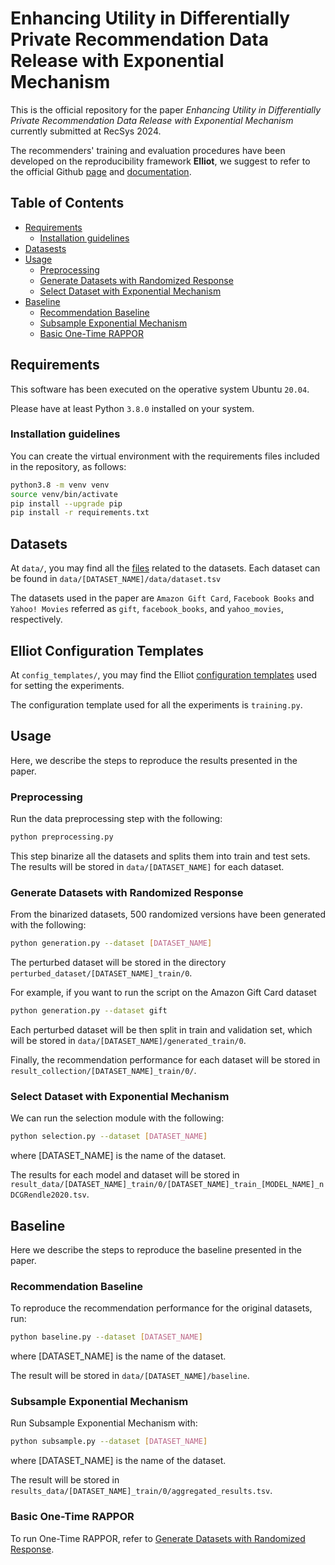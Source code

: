 # Enhancing Utility in Differentially Private Recommendation Data Release with Exponential Mechanism
This is the official repository for the paper *Enhancing Utility in Differentially Private Recommendation Data Release with Exponential Mechanism* currently submitted at RecSys 2024.


The recommenders' training and evaluation procedures have been developed on the reproducibility framework **Elliot**,
we suggest to refer to the official Github [page](https://github.com/sisinflab/elliot) and [documentation](https://elliot.readthedocs.io/en/latest/).

## Table of Contents

- [Requirements](#requirements)
  - [Installation guidelines](#installation-guidelines)
- [Datasests](#datasets)
- [Usage](#usage)
  - [Preprocessing](#preprocessing)
  - [Generate Datasets with Randomized Response](#generate-datasets-with-randomized-response)
  - [Select Dataset with Exponential Mechanism](#select-dataset-with-exponential-mechanism)
- [Baseline](#baseline)
  - [Recommendation Baseline](#recommendation-baseline)
  - [Subsample Exponential Mechanism](#subsample-exponential-mechanism)
  - [Basic One-Time RAPPOR](#basic-one-time-rappor)

## Requirements

This software has been executed on the operative system Ubuntu `20.04`.

Please have at least Python `3.8.0` installed on your system.

### Installation guidelines

You can create the virtual environment with the requirements files included in the repository, as follows:

```bash
python3.8 -m venv venv
source venv/bin/activate
pip install --upgrade pip
pip install -r requirements.txt
```

## Datasets

At `data/`, you may find all the [files](https://github.com/sisinflab/LHider/tree/main/data) related to the datasets. Each dataset can be found in `data/[DATASET_NAME]/data/dataset.tsv`

The datasets used in the paper are `Amazon Gift Card`, `Facebook Books` and `Yahoo! Movies` referred as
`gift`, `facebook_books`, and `yahoo_movies`, respectively. 
## Elliot Configuration Templates

At `config_templates/`, you may find the Elliot [configuration templates](https://github.com/sisinflab/LHider/tree/main/config_templates) used for setting the experiments. 

The configuration template used for all the experiments is `training.py`.

## Usage

Here, we describe the steps to reproduce the results presented in the paper. 

### Preprocessing

Run the data preprocessing step with the following:

```bash
python preprocessing.py
```

This step binarize all the datasets and splits them into train and test sets. The results will be stored in `data/[DATASET_NAME]` for each dataset.

### Generate Datasets with Randomized Response

From the binarized datasets, 500 randomized versions have been generated with the following:

```bash
python generation.py --dataset [DATASET_NAME]
```
The perturbed dataset will be stored in the directory `perturbed_dataset/[DATASET_NAME]_train/0`.

For example, if you want to run the script on the Amazon Gift Card dataset
```bash
python generation.py --dataset gift
```

Each perturbed dataset will be then split in train and validation set, which will be stored in `data/[DATASET_NAME]/generated_train/0`.

Finally, the recommendation performance for each dataset will be stored in `result_collection/[DATASET_NAME]_train/0/`.

### Select Dataset with Exponential Mechanism

We can run the selection module with the following:

```bash
python selection.py --dataset [DATASET_NAME]
```
where [DATASET_NAME] is the name of the dataset.

The results for each model and dataset will be stored in `result_data/[DATASET_NAME]_train/0/[DATASET_NAME]_train_[MODEL_NAME]_nDCGRendle2020.tsv`.

## Baseline

Here we describe the steps to reproduce the baseline presented in the paper. 

### Recommendation Baseline

To reproduce the recommendation performance for the original datasets, run:

```bash
python baseline.py --dataset [DATASET_NAME]
```
where [DATASET_NAME] is the name of the dataset.

The result will be stored in `data/[DATASET_NAME]/baseline`.

### Subsample Exponential Mechanism

Run Subsample Exponential Mechanism with:
```bash
python subsample.py --dataset [DATASET_NAME]
```
where [DATASET_NAME] is the name of the dataset.


The result will be stored in `results_data/[DATASET_NAME]_train/0/aggregated_results.tsv`.

### Basic One-Time RAPPOR

To run One-Time RAPPOR, refer to [Generate Datasets with Randomized Response](#generate-datasets-with-randomized-response).
